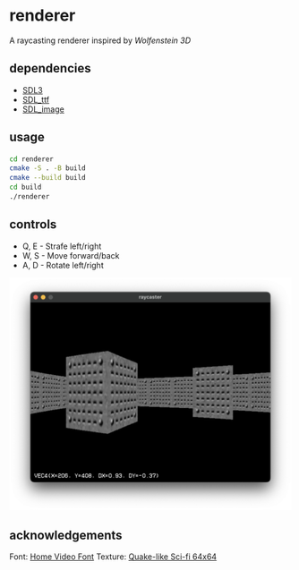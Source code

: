 # renderer

A raycasting renderer inspired by _Wolfenstein 3D_

## dependencies

- [SDL3](https://wiki.libsdl.org/SDL3/FrontPage)
- [SDL_ttf](https://wiki.libsdl.org/SDL3_ttf/FrontPage)
- [SDL_image](https://wiki.libsdl.org/SDL3_image/FrontPage)

## usage

```bash
cd renderer
cmake -S . -B build
cmake --build build
cd build
./renderer
```

## controls

- Q, E - Strafe left/right
- W, S - Move forward/back
- A, D - Rotate left/right

![raycast demo](assets/img/demo.png)

## acknowledgements

Font: [Home Video Font](https://ggbot.itch.io/home-video-font)
Texture: [Quake-like Sci-fi 64x64](https://level-eleven-games.itch.io/quake-like-texture-pack)

